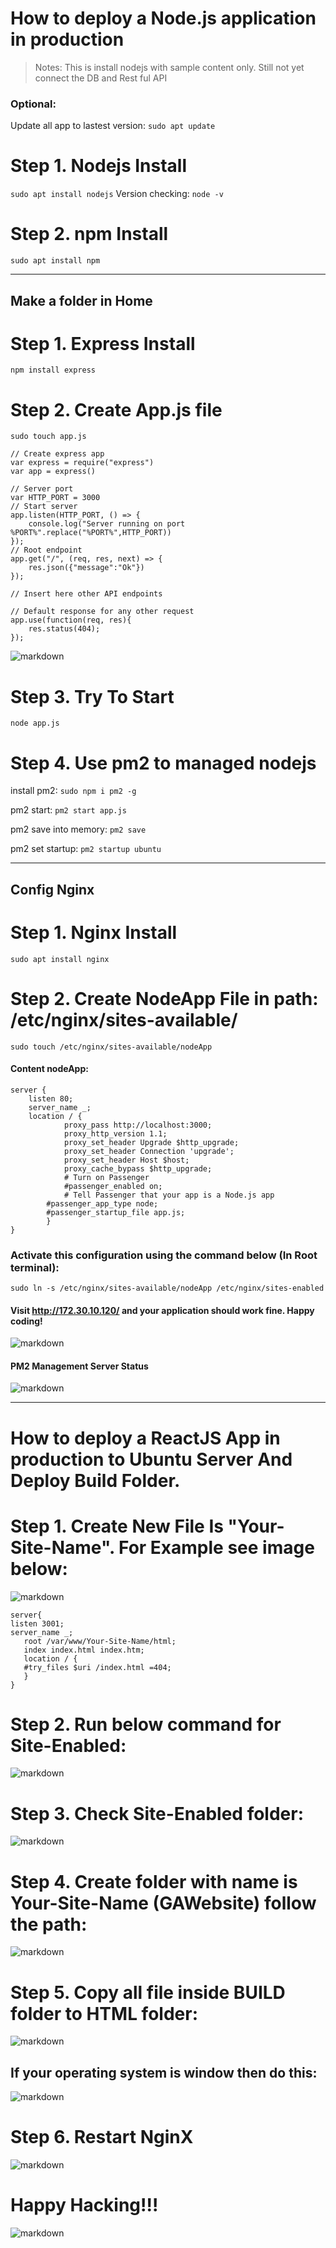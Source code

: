 # How to deploy a Node.js application in production
> Notes: This is install nodejs with sample content only. Still not yet connect the DB and Rest ful API
### Optional:
Update all app to lastest version: `sudo apt update`
# Step 1. Nodejs Install
`sudo apt install nodejs`
Version checking: `node -v`

# Step 2. npm Install

`sudo apt install npm`

--------------------
## Make a folder in Home
# Step 1. Express Install
`npm install express`
# Step 2. Create App.js file

`sudo touch app.js`

```
// Create express app
var express = require("express")
var app = express()

// Server port
var HTTP_PORT = 3000 
// Start server
app.listen(HTTP_PORT, () => {
    console.log("Server running on port %PORT%".replace("%PORT%",HTTP_PORT))
});
// Root endpoint
app.get("/", (req, res, next) => {
    res.json({"message":"Ok"})
});

// Insert here other API endpoints

// Default response for any other request
app.use(function(req, res){
    res.status(404);
});
```
![markdown](https://raw.githubusercontent.com/phuocvj/Documents/main/Images/DeployUbuntu/API%20Folder.JPG)

# Step 3. Try To Start

`node app.js`

# Step 4. Use pm2 to managed nodejs

install pm2: `sudo npm i pm2 -g`

pm2 start: `pm2 start app.js`

pm2 save into memory: `pm2 save`

pm2 set startup: `pm2 startup ubuntu`

--------------------
## Config Nginx
# Step 1. Nginx Install
`sudo apt install nginx`
# Step 2. Create NodeApp File in path: /etc/nginx/sites-available/
`sudo touch /etc/nginx/sites-available/nodeApp`
#### Content nodeApp:
```
server {
    listen 80;
    server_name _;
    location / {
            proxy_pass http://localhost:3000;
            proxy_http_version 1.1;
            proxy_set_header Upgrade $http_upgrade;
            proxy_set_header Connection 'upgrade';
            proxy_set_header Host $host;
            proxy_cache_bypass $http_upgrade;
            # Turn on Passenger
            #passenger_enabled on;
            # Tell Passenger that your app is a Node.js app
	    #passenger_app_type node;
	    #passenger_startup_file app.js;
        }
}
```
### Activate this configuration using the command below (In Root terminal):
`sudo ln -s /etc/nginx/sites-available/nodeApp /etc/nginx/sites-enabled`

#### Visit http://172.30.10.120/ and your application should work fine. Happy coding!
![markdown](https://raw.githubusercontent.com/phuocvj/Documents/main/Images/DeployUbuntu/Serverlive.JPG)

#### PM2 Management Server Status

![markdown](https://raw.githubusercontent.com/phuocvj/Documents/main/Images/DeployUbuntu/PM2_server_managed.JPG)

--------------------
# How to deploy a ReactJS App in production to Ubuntu Server And Deploy Build Folder.
# Step 1. Create New File Is "Your-Site-Name". For Example see image below:

![markdown](https://raw.githubusercontent.com/phuocvj/Documents/main/Images/DeployUbuntu/nginx/1.JPG)
```
server{
listen 3001;
server_name _;
   root /var/www/Your-Site-Name/html;
   index index.html index.htm;
   location / {
   #try_files $uri /index.html =404;
   }
}
```
# Step 2. Run below command for Site-Enabled:

![markdown](https://raw.githubusercontent.com/phuocvj/Documents/main/Images/DeployUbuntu/nginx/2.JPG)

# Step 3. Check Site-Enabled folder:

![markdown](https://raw.githubusercontent.com/phuocvj/Documents/main/Images/DeployUbuntu/nginx/3.JPG)

# Step 4. Create folder with name is Your-Site-Name (GAWebsite) follow the path:

![markdown](https://raw.githubusercontent.com/phuocvj/Documents/main/Images/DeployUbuntu/nginx/4.JPG)

# Step 5. Copy all file inside BUILD folder to HTML folder: 

![markdown](https://raw.githubusercontent.com/phuocvj/Documents/main/Images/DeployUbuntu/nginx/5.JPG)

## If your operating system is window then do this: 

![markdown](https://raw.githubusercontent.com/phuocvj/Documents/main/Images/DeployUbuntu/nginx/6.JPG)

# Step 6. Restart NginX

![markdown](https://raw.githubusercontent.com/phuocvj/Documents/main/Images/DeployUbuntu/nginx/7.JPG)

# Happy Hacking!!!

![markdown](https://raw.githubusercontent.com/phuocvj/Documents/main/Images/DeployUbuntu/nginx/8.JPG)
